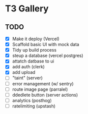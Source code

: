 # T3 Gallery

## TODO

- [x] Make it deploy (Vercel)
- [x] Scaffold basic UI with mock data
- [x] Tidy up build process
- [x] steup a database (vercel postgres)
- [x] attatch datbase to ui
- [x] add auth (clerk)
- [x] add upload
- [ ] "taint" (server)
- [ ] error management (w/ sentry)
- [ ] route image page (parralel)
- [ ] ddedlete button (server actions)
- [ ] analytics (posthog)
- [ ] ratelimiting (upstash)